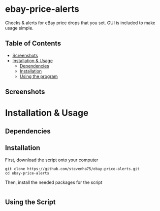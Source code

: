 # ebay-price-alerts
Checks &amp; alerts for eBay price drops that you set. GUI is included to make usage simple.

## Table of Contents
- [Screenshots](https://github.com/stevenha75/ebay-price-alerts#screenshots)
- [Installation & Usage](https://github.com/stevenha75/ebay-price-alerts#installation--usage)
  - [Dependencies](https://github.com/stevenha75/ebay-price-alerts#dependencies)
  - [Installation](https://github.com/stevenha75/ebay-price-alerts#installation)
  - [Using the program](https://github.com/stevenha75/ebay-price-alerts#using-the-program)

## Screenshots

# Installation & Usage
## Dependencies

## Installation
First, download the script onto your computer
```shell
git clone https://github.com/stevenha75/ebay-price-alerts.git
cd ebay-price-alerts
```
Then, install the needed packages for the script
```shell
```
## Using the Script

